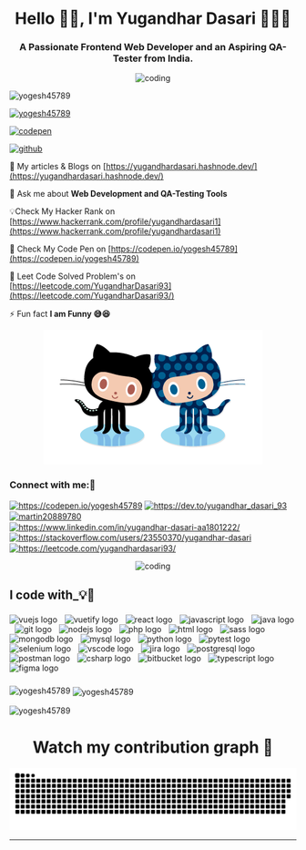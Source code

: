 <h1 align="center">Hello 👋🏻, I'm Yugandhar Dasari 👨🏻‍🎓</h1>
<h3 align="center">A Passionate Frontend Web Developer and an Aspiring QA-Tester from India.</h3>

  <p align="center">
    <img alt="coding" width="400"  src="https://user-images.githubusercontent.com/115187902/230700872-d5f44b85-56c7-4e27-80a4-6e2db901e60c.gif">
  </p>

<p align="left"> <img src="https://komarev.com/ghpvc/?username=yogesh45789&label=Profile%20views&color=0e75b6&style=flat" alt="yogesh45789" /> </p>

<p align="left"> <a href="https://github.com/ryo-ma/github-profile-trophy"><img src="https://github-profile-trophy.vercel.app/?username=yogesh45789" alt="yogesh45789" /></a> </p>

<p align="left"> <a href="https://codepen.io/yogesh45789" target="blank"><img src="https://img.shields.io/twitter/follow/yogesh45789?logo=codepen&style=for-the-badge" alt="codepen" /></a> </p>

<p align="left"> <a href="https://github.com/yogesh45789" target="blank"><img src="https://img.shields.io/twitter/follow/yogesh45789?logo=github&style=for-the-badge" alt="github" /></a> </p>

 📝 My articles & Blogs on [https://yugandhardasari.hashnode.dev/](https://yugandhardasari.hashnode.dev/)

 💬 Ask me about **Web Development and QA-Testing Tools**

 💡Check My Hacker Rank on [https://www.hackerrank.com/profile/yugandhardasari1](https://www.hackerrank.com/profile/yugandhardasari1)

 📌 Check My Code Pen on [https://codepen.io/yogesh45789](https://codepen.io/yogesh45789)
  
 🚀 Leet Code Solved Problem's on [https://leetcode.com/YugandharDasari93](https://leetcode.com/YugandharDasari93/)

 ⚡ Fun fact **I am Funny 😅😆**

 <p align="center">
    <a href="https://github.com/yogesh45789"><img src="https://github.com/Ayan-thecodeking/Ayan-thecodeking/blob/main/forkit.gif" /></a> 
</p>

<h3 align="left">Connect with me:🔗</h3>
<p align="left">
<a href="https://codepen.io/https://codepen.io/yogesh45789" target="blank"><img align="center" src="https://raw.githubusercontent.com/rahuldkjain/github-profile-readme-generator/master/src/images/icons/Social/codepen.svg" alt="https://codepen.io/yogesh45789" height="30" width="40" /></a>
<a href="https://dev.to/https://dev.to/yugandhar_dasari_93" target="blank"><img align="center" src="https://raw.githubusercontent.com/rahuldkjain/github-profile-readme-generator/master/src/images/icons/Social/devto.svg" alt="https://dev.to/yugandhar_dasari_93" height="30" width="40" /></a>
<a href="https://twitter.com/martin20889780" target="blank"><img align="center" src="https://raw.githubusercontent.com/rahuldkjain/github-profile-readme-generator/master/src/images/icons/Social/twitter.svg" alt="martin20889780" height="30" width="40" /></a>
<a href="https://linkedin.com/in/https://www.linkedin.com/in/yugandhar-dasari-aa1801222/" target="blank"><img align="center" src="https://raw.githubusercontent.com/rahuldkjain/github-profile-readme-generator/master/src/images/icons/Social/linked-in-alt.svg" alt="https://www.linkedin.com/in/yugandhar-dasari-aa1801222/" height="30" width="40" /></a>
<a href="https://stackoverflow.com/users/https://stackoverflow.com/users/23550370/yugandhar-dasari" target="blank"><img align="center" src="https://raw.githubusercontent.com/rahuldkjain/github-profile-readme-generator/master/src/images/icons/Social/stack-overflow.svg" alt="https://stackoverflow.com/users/23550370/yugandhar-dasari" height="30" width="40" /></a>
<a href="https://www.leetcode.com/https://leetcode.com/yugandhardasari93/" target="blank"><img align="center" src="https://raw.githubusercontent.com/rahuldkjain/github-profile-readme-generator/master/src/images/icons/Social/leet-code.svg" alt="https://leetcode.com/yugandhardasari93/" height="30" width="40" /></a>
</p>

 <p align="center">
<img alt="coding" width="400"  src="https://gifdb.com/images/high/animated-man-computer-coding-nae6mec378lsg1i3.gif">
 </p>

<h2 align="left">I code with_💡🚀</h2>

###

<div align="left">
   <img src="https://cdn.jsdelivr.net/gh/devicons/devicon/icons/vuejs/vuejs-original.svg" height="34" alt="vuejs logo"  />
  <img width="5" />
  <img src="https://cdn.jsdelivr.net/gh/devicons/devicon/icons/vuetify/vuetify-original.svg" height="34" alt="vuetify logo"  />
  <img width="5" />
   <img src="https://cdn.jsdelivr.net/gh/devicons/devicon/icons/react/react-original.svg" height="34" alt="react logo"  />
  <img width="5" />
  <img src="https://cdn.jsdelivr.net/gh/devicons/devicon/icons/javascript/javascript-original.svg" height="34" alt="javascript logo"  />
  <img width="5" />
   <img src="https://cdn.jsdelivr.net/gh/devicons/devicon/icons/java/java-original.svg" height="34" alt="java logo"  />
  <img width="5" />
  <img src="https://cdn.jsdelivr.net/gh/devicons/devicon/icons/git/git-original.svg" height="34" alt="git logo"  />
  <img width="5" />
   <img src="https://cdn.jsdelivr.net/gh/devicons/devicon/icons/nodejs/nodejs-original.svg" height="34" alt="nodejs logo"  />
  <img width="5" />
  <img src="https://cdn.jsdelivr.net/gh/devicons/devicon/icons/php/php-original.svg" height="34" alt="php logo"  />
  <img width="5" />
  <img src="https://w7.pngwing.com/pngs/46/28/png-transparent-html-code-coding-programming-development-programming-code-3d-icon-thumbnail.png" height="34" alt="html logo"  />
  <img width="5" />
  <img src="https://cdn.jsdelivr.net/gh/devicons/devicon/icons/sass/sass-original.svg" height="34" alt="sass logo"  />
  <img width="5" />
   <img src="https://cdn.jsdelivr.net/gh/devicons/devicon/icons/mongodb/mongodb-original.svg" height="34" alt="mongodb logo"  />
  <img width="5" />
  <img src="https://cdn.jsdelivr.net/gh/devicons/devicon/icons/mysql/mysql-original.svg" height="34" alt="mysql logo"  />
  <img width="5" />
  <img src="https://cdn.jsdelivr.net/gh/devicons/devicon/icons/python/python-original.svg" height="34" alt="python logo"  />
  <img width="5" />
  <img src="https://cdn.jsdelivr.net/gh/devicons/devicon/icons/pytest/pytest-original.svg" height="34" alt="pytest logo"  />
  <img width="5" />
  <img src="https://cdn.simpleicons.org/selenium/43B02A" height="34" alt="selenium logo"  />
  <img width="5" />
  <img src="https://cdn.jsdelivr.net/gh/devicons/devicon/icons/vscode/vscode-original.svg" height="34" alt="vscode logo"  />
  <img width="5" />
  <img src="https://cdn.jsdelivr.net/gh/devicons/devicon/icons/jira/jira-original.svg" height="34" alt="jira logo"  />
  <img width="5" />
  <img src="https://cdn.jsdelivr.net/gh/devicons/devicon/icons/postgresql/postgresql-original.svg" height="34" alt="postgresql logo"  />
  <img width="5" />
  <img src="https://cdn.simpleicons.org/postman/FF6C37" height="34" alt="postman logo"  />
  <img width="5" />
  <img src="https://cdn.jsdelivr.net/gh/devicons/devicon/icons/csharp/csharp-original.svg" height="34" alt="csharp logo"  />
  <img width="5" />
  <img src="https://cdn.jsdelivr.net/gh/devicons/devicon/icons/bitbucket/bitbucket-original.svg" height="34" alt="bitbucket logo"  />
  <img width="5" />
  <img src="https://cdn.jsdelivr.net/gh/devicons/devicon/icons/typescript/typescript-original.svg" height="34" alt="typescript logo"  />
  <img width="5" />
  <img src="https://cdn.jsdelivr.net/gh/devicons/devicon/icons/figma/figma-original.svg" height="34" alt="figma logo"  />
</div>

###

<div align="left">
</div>


<p><img align="left" src="https://github-readme-stats.vercel.app/api/top-langs?username=yogesh45789&show_icons=true&locale=en&layout=compact" alt="yogesh45789" /></p>

<p>&nbsp;<img align="center" src="https://github-readme-stats.vercel.app/api?username=yogesh45789&show_icons=true&locale=en" alt="yogesh45789" /></p>

<p><img align="center" src="https://github-readme-streak-stats.herokuapp.com/?user=yogesh45789&" alt="yogesh45789" /></p>

<h1 align = 'Center'>Watch my contribution graph 🐍</h1>
<p align="center">
  <img src="https://github.com/Ayan-thecodeking/ayan-thecodeking/blob/output/github-contribution-grid-snake.svg" alt="snake"></center>
</p>

<!-- https://github.com/Ayan-thecodeking/ayan-thecodeking/blob/output/github-contribution-grid-snake.gif?raw=true -->

<hr>


